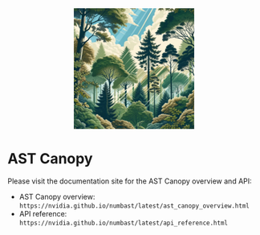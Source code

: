 <div align="center"><img src="static/canopy.png" width="240"/></div>

# AST Canopy

Please visit the documentation site for the AST Canopy overview and API:

- AST Canopy overview: `https://nvidia.github.io/numbast/latest/ast_canopy_overview.html`
- API reference: `https://nvidia.github.io/numbast/latest/api_reference.html`
